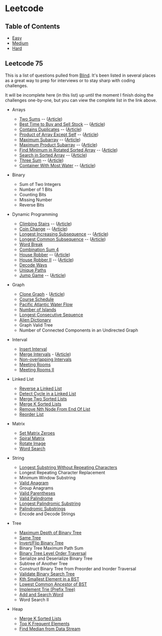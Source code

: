 # Leetcode

## Table of Contents

-   [Easy](easy/easy.md)
-   [Medium](medium/medium.md)
-   [Hard](hard/hard.md)

## Leetcode 75

This is a list of questions pulled from [Blind](https://leetcode.com/discuss/general-discussion/460599/blind-75-leetcode-questions). It's been listed in several places as a great way to prep for interviews or to stay sharp with coding challenges.

It will be incomplete here (in this list) up until the moment I finish doing the challenges one-by-one, but you can view the complete list in the link above.

-   Arrays

    -   [Two Sums](easy/two-sums) -- ([Article](https://nwthomas.medium.com/two-sum-leetcode-code-challenge-2fb34e0484ff))
    -   [Best Time to Buy and Sell Stock](easy/best-time-to-buy-and-sell-stock) -- ([Article](https://nwthomas.medium.com/best-time-to-buy-and-sell-stock-leetcode-code-challenge-d317bb985038))
    -   [Contains Duplicates](easy/contains-duplicate) -- ([Article](https://nwthomas.medium.com/contains-duplicate-leetcode-code-challenge-1f77249e5155))
    -   [Product of Array Except Self](medium/product-of-array-except-self) -- ([Article](https://nwthomas.medium.com/product-of-array-except-self-leetcode-coding-challenge-d8be088f2d28))
    -   [Maximum Subarray](easy/maximum-subarray) -- ([Article](https://nwthomas.medium.com/maximum-subarray-leetcode-53-7ce3b2eba135))
    -   [Maximum Product Subarray](easy/maximum-product-subarray) -- ([Article](https://nwthomas.medium.com/maximum-product-subarray-leetcode-code-challenge-a2d4854f9bf2))
    -   [Find Minimum in Rotated Sorted Array](medium/find-minimum-in-rotated-sorted-array) -- ([Article](https://nwthomas.medium.com/find-minimum-in-rotated-sorted-array-leetcode-153-f7da1edd99e5))
    -   [Search in Sorted Array](medium/search-in-rotated-array) -- ([Article](https://nwthomas.medium.com/search-in-rotated-sorted-array-leetcode-33-544a7184bf7a))
    -   [Three Sum](medium/three_sum) -- ([Article](https://nwthomas.medium.com/three-sum-code-challenge-leetcode-15-7017116e1d6a))
    -   [Container With Most Water](medium/container-with-most-water) -- ([Article](https://nwthomas.medium.com/container-with-most-water-leetcode-11-64dd4c95762))

-   Binary

    -   Sum of Two Integers
    -   Number of 1 Bits
    -   Counting Bits
    -   Missing Number
    -   Reverse Bits

-   Dynamic Programming

    -   [Climbing Stairs](easy/climbing-stairs) -- ([Article](https://nwthomas.medium.com/climbing-stairs-leetcode-70-818a2607f28a))
    -   [Coin Change](medium/coin-change) -- ([Article](https://nwthomas.medium.com/coin-change-leetcode-322-fb533377adb2))
    -   [Longest Increasing Subsequence](medium/longest-increasing-subsequence) -- ([Article](https://medium.com/@nwthomas/longest-increasing-subsequence-leetcode-300-f888b3657c03))
    -   [Longest Common Subsequence](medium/longest-common-subsequence) -- ([Article](https://nwthomas.medium.com/longest-common-subsequence-leetcode-1143-5125d411dc42))
    -   [Word Break](medium/word-break)
    -   [Combination Sum 4](medium/combination-sum-4)
    -   [House Robber](medium/house-robber) -- ([Article](https://nwthomas.medium.com/house-robber-leetcode-198-f541bfc8259d))
    -   [House Robber II](medium/house-robber-ii) -- ([Article](https://nwthomas.medium.com/house-robber-ii-leetcode-213-8710d12e52c9))
    -   [Decode Ways](medium/decode-ways)
    -   [Unique Paths](medium/unique-paths)
    -   [Jump Game](medium/jump-game) -- ([Article](https://medium.com/@nwthomas/jump-game-leetcode-55-8db45b80f949))

-   Graph

    -   [Clone Graph](medium/clone-graph) - ([Article](https://nwthomas.medium.com/clone-graph-leetcode-133-144ebcecd985))
    -   [Course Schedule](medium/course-schedule)
    -   [Pacific Atlantic Water Flow](medium/pacific-atlantic-water-flow)
    -   [Number of Islands](medium/number-of-islands)
    -   [Longest Consecutive Sequence](medium/longest-consecutive-sequence)
    -   [Alien Dictionary](hard/alien-dictionary)
    -   Graph Valid Tree
    -   Number of Connected Components in an Undirected Graph

-   Interval

    -   [Insert Interval](medium/insert-interval)
    -   [Merge Intervals](medium/merge-intervals) - ([Article](https://nwthomas.medium.com/merge-intervals-leetcode-56-8e56eaa648b7))
    -   [Non-overlapping Intervals](medium/non-overlapping-intervals)
    -   [Meeting Rooms](easy/meeting-rooms)
    -   [Meeting Rooms II](medium/meeting-rooms-ii)

-   Linked List

    -   [Reverse a Linked List](easy/reverse-linked-list)
    -   [Detect Cycle in a Linked List](easy/linked-list-cycle)
    -   [Merge Two Sorted Lists](easy/merge-two-sorted-lists)
    -   [Merge K Sorted Lists](hard/merge-k-sorted-lists)
    -   [Remove Nth Node From End Of List](medium/remove-nth-node-from-end-of-list)
    -   [Reorder List](medium/reorder-list)

-   Matrix

    -   [Set Matrix Zeroes](medium/set-matrix-zeroes)
    -   [Spiral Matrix](medium/spiral-matrix)
    -   [Rotate Image](medium/rotate-image)
    -   [Word Search](medium/word-search)

-   String

    -   [Longest Substring Without Repeating Characters](medium/longest-substring-without-repeating-characters)
    -   Longest Repeating Character Replacement
    -   Minimum Window Substring
    -   [Valid Anagram](easy/valid-anagram)
    -   Group Anagrams
    -   [Valid Parentheses](easy/valid-parentheses)
    -   [Valid Palindrome](easy/valid-palindrome)
    -   [Longest Palindromic Substring](medium/longest-palindromic-substring)
    -   [Palindromic Substrings](medium/palindromic-substrings)
    -   Encode and Decode Strings

-   Tree

    -   [Maximum Depth of Binary Tree](easy/maximum-depth-of-binary-tree)
    -   [Same Tree](easy/is-same-tree)
    -   [Invert/Flip Binary Tree](easy/invert-binary-tree)
    -   Binary Tree Maximum Path Sum
    -   [Binary Tree Level Order Traversal](medium/binary-tree-level-order-traversal)
    -   Serialize and Deserialize Binary Tree
    -   Subtree of Another Tree
    -   Construct Binary Tree from Preorder and Inorder Traversal
    -   [Validate Binary Search Tree](medium/validate-binary-search-tree)
    -   [Kth Smallest Element in a BST](medium/kth-smallest-element-in-bst)
    -   [Lowest Common Ancestor of BST](easy/lowest-common-ancestor-of-a-bst)
    -   [Implement Trie (Prefix Tree)](medium/implement-trie-prefix-tree)
    -   [Add and Search Word](medium/design-add-and-search-words-data-structure)
    -   Word Search II

-   Heap
    -   [Merge K Sorted Lists](hard/merge-k-sorted-lists)
    -   [Top K Frequent Elements](medium/top-k-frequent-elements)
    -   [Find Median from Data Stream](hard/find-median-from-data-stream)
